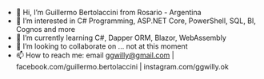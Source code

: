 - 👋 Hi, I’m Guillermo Bertolaccini from Rosario - Argentina
- 👀 I’m interested in C# Programming, ASP.NET Core, PowerShell, SQL, BI, Cognos and more
- 🌱 I’m currently learning C#, Dapper ORM, Blazor, WebAssembly
- 💞️ I’m looking to collaborate on ... not at this moment
- 📫 How to reach me: email ggwilly@gmail.com | facebook.com/guillermo.bertolaccini | instagram.com/ggwilly.ok

<!---
ggwilly/ggwilly is a ✨ special ✨ repository because its `README.md` (this file) appears on your GitHub profile.
You can click the Preview link to take a look at your changes.
--->

